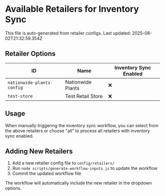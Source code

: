 # Available Retailers for Inventory Sync

This file is auto-generated from retailer configs. Last updated: 2025-08-02T21:32:59.354Z

## Retailer Options

| ID | Name | Inventory Sync Enabled |
|----|------|----------------------|
| `nationwide-plants-config` | Nationwide Plants | ❌ |
| `test-store` | Test Retail Store | ❌ |

## Usage

When manually triggering the inventory sync workflow, you can select from the above retailers or choose "all" to process all retailers with inventory sync enabled.

## Adding New Retailers

1. Add a new retailer config file to `config/retailers/`
2. Run `node scripts/generate-workflow-inputs.js` to update the workflow
3. Commit the updated workflow file

The workflow will automatically include the new retailer in the dropdown options.
